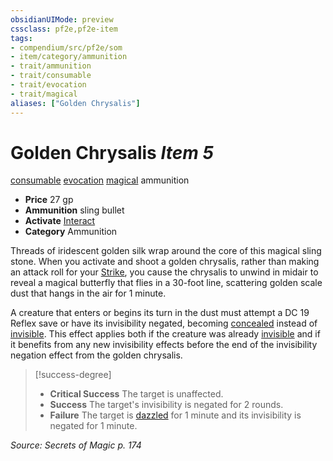 ```yaml
---
obsidianUIMode: preview
cssclass: pf2e,pf2e-item
tags:
- compendium/src/pf2e/som
- item/category/ammunition
- trait/ammunition
- trait/consumable
- trait/evocation
- trait/magical
aliases: ["Golden Chrysalis"]
---
```

# Golden Chrysalis *Item 5*  
[consumable](/rules/traits/consumable.md)  [evocation](/rules/traits/evocation.md)  [magical](/rules/traits/magical.md)  ammunition  

- **Price** 27 gp
- **Ammunition** sling bullet
- **Activate** [Interact](/rules/actions/interact.md)
- **Category** Ammunition

Threads of iridescent golden silk wrap around the core of this magical sling stone. When you activate and shoot a golden chrysalis, rather than making an attack roll for your [Strike](/rules/actions/strike.md), you cause the chrysalis to unwind in midair to reveal a magical butterfly that flies in a 30-foot line, scattering golden scale dust that hangs in the air for 1 minute.

A creature that enters or begins its turn in the dust must attempt a DC 19 Reflex save or have its invisibility negated, becoming [concealed](/rules/conditions.md#Concealed) instead of [invisible](/rules/conditions.md#Invisible). This effect applies both if the creature was already [invisible](/rules/conditions.md#Invisible) and if it benefits from any new invisibility effects before the end of the invisibility negation effect from the golden chrysalis.

> [!success-degree] 
> - **Critical Success** The target is unaffected.
> - **Success** The target's invisibility is negated for 2 rounds.
> - **Failure** The target is [dazzled](/rules/conditions.md#Dazzled) for 1 minute and its invisibility is negated for 1 minute.

*Source: Secrets of Magic p. 174*